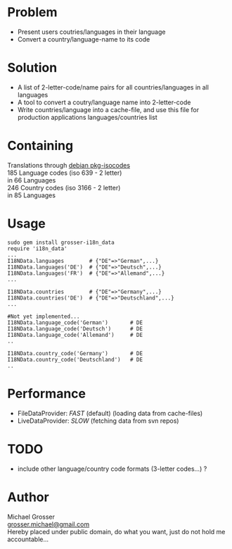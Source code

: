 Problem
=======
 - Present users coutries/languages in their language
 - Convert a country/language-name to its code

Solution
========
 - A list of 2-letter-code/name pairs for all countries/languages in all languages
 - A tool to convert a coutry/language name into 2-letter-code
 - Write countries/language into a cache-file, and use this file for production applications languages/countries list

Containing
==========
Translations through [debian pkg-isocodes](http://svn.debian.org/wsvn/pkg-isocodes/trunk/iso-codes/)  
185 Language codes (iso 639 - 2 letter)  
in 66 Languages  
246 Country codes (iso 3166 - 2 letter)  
in 85 Languages  

Usage
=====

    sudo gem install grosser-i18n_data
    require 'i18n_data'
    ...
    I18NData.languages        # {"DE"=>"German",...}
    I18NData.languages('DE')  # {"DE"=>"Deutsch",...}
    I18NData.languages('FR')  # {"DE"=>"Allemand",...}
    ...

    I18NData.countries        # {"DE"=>"Germany",...}
    I18NData.countries('DE')  # {"DE"=>"Deutschland",...}
    ...

    #Not yet implemented...
    I18NData.language_code('German')       # DE
    I18NData.language_code('Deutsch')      # DE
    I18NData.language_code('Allemand')     # DE
    ..

    I18NData.country_code('Germany')       # DE
    I18NData.country_code('Deutschland')   # DE
    ..

Performance
===========
 - FileDataProvider: _FAST_ (default) (loading data from cache-files)
 - LiveDataProvider: _SLOW_ (fetching data from svn repos)

TODO
====
 - include other language/country code formats (3-letter codes...) ?
 
Author
======
Michael Grosser  
grosser.michael@gmail.com  
Hereby placed under public domain, do what you want, just do not hold me accountable...  